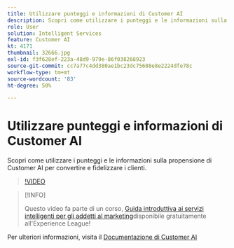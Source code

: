 ```yaml
---
title: Utilizzare punteggi e informazioni di Customer AI
description: Scopri come utilizzare i punteggi e le informazioni sulla propensione di Customer AI per convertire e fidelizzare i clienti.
role: User
solution: Intelligent Services
feature: Customer AI
kt: 4171
thumbnail: 32666.jpg
exl-id: f3f628ef-223a-48d9-979e-86f038268923
source-git-commit: cc7a77c4dd380ae1bc23dc75608e8e2224dfe78c
workflow-type: tm+mt
source-wordcount: '83'
ht-degree: 50%

---
```


# Utilizzare punteggi e informazioni di Customer AI

Scopri come utilizzare i punteggi e le informazioni sulla propensione di Customer AI per convertire e fidelizzare i clienti.

>[!VIDEO](https://video.tv.adobe.com/v/32666?quality=12&learn=on)

>[!INFO]
>
> Questo video fa parte di un corso, [Guida introduttiva ai servizi intelligenti per gli addetti al marketing](https://experienceleague.adobe.com/?recommended=ExperiencePlatform-U-1-2020.1.intelligentservices)disponibile gratuitamente all&#39;Experience League!

Per ulteriori informazioni, visita il [Documentazione di Customer AI](https://experienceleague.adobe.com/docs/experience-platform/intelligent-services/customer-ai/overview.html)
